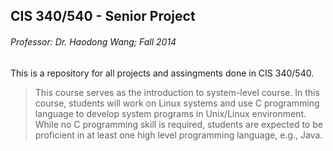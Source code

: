 CIS 340/540 - Senior Project
------------------------
###### Professor: Dr. Haodong Wang; Fall 2014

This is a repository for all projects and assingments done in CIS 340/540.

> This course serves as the introduction to system-level course. In this course, students will work on Linux systems and use C programming language to develop system programs in Unix/Linux environment. While no C programming skill is required, students are expected to be proficient in at least one high level programming language, e.g., Java.
